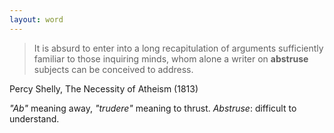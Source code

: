 ```yaml
---
layout: word
---
```


> It is absurd to enter into a long recapitulation of arguments sufficiently familiar to those inquiring minds, whom alone a writer on **abstruse** subjects can be conceived to address.

Percy Shelly, The Necessity of Atheism (1813)

*"Ab"* meaning away, *"trudere"* meaning to thrust. *Abstruse*: difficult to understand.